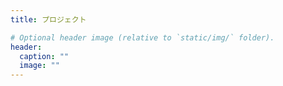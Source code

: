 ```yaml
---
title: プロジェクト

# Optional header image (relative to `static/img/` folder).
header:
  caption: ""
  image: ""
---
```

